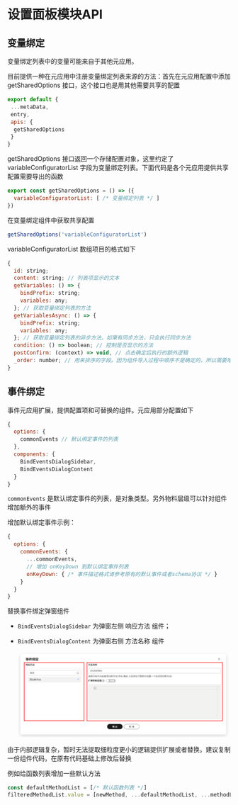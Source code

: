 # 设置面板模块API	

## 变量绑定

变量绑定列表中的变量可能来自于其他元应用。

目前提供一种在元应用中注册变量绑定列表来源的方法：首先在元应用配置中添加 getSharedOptions 接口，这个接口也是用其他需要共享的配置

```js
export default {
 ...metaData,
 entry,
 apis: {
  getSharedOptions
 }
}
```

 

getSharedOptions 接口返回一个存储配置对象，这里约定了 variableConfiguratorList 字段为变量绑定列表。下面代码是各个元应用提供共享配置需要导出的函数

```javascript
export const getSharedOptions = () => ({
  variableConfiguratorList: [ /* 变量绑定列表 */ ]
})
```

在变量绑定组件中获取共享配置

```javascript
getSharedOptions('variableConfiguratorList')
```

variableConfiguratorList 数组项目的格式如下

```javascript
{
  id: string;
  content: string; // 列表项显示的文本
  getVariables: () => {
    bindPrefix: string;
    variables: any;
  }; // 获取变量绑定列表的方法
  getVariablesAsync: () => {
    bindPrefix: string;
    variables: any;
  }; // 获取变量绑定列表的异步方法。如果有同步方法，只会执行同步方法
  condition: () => boolean; // 控制是否显示的方法
  postConfirm: (context) => void, // 点击确定后执行的额外逻辑
  _order: number; // 用来排序的字段。因为组件导入过程中顺序不是确定的，所以需要增加一个字段用来确定顺序
}
```



## 事件绑定

事件元应用扩展，提供配置项和可替换的组件。元应用部分配置如下

```javascript
{
  options: {
    commonEvents // 默认绑定事件的列表
  },
  components: {
    BindEventsDialogSidebar,
    BindEventsDialogContent
  }
}
```

`commonEvents` 是默认绑定事件的列表，是对象类型。另外物料层级可以针对组件增加额外的事件

增加默认绑定事件示例：

```javascript
{
  options: {
    commonEvents: {
      ...commonEvents,
      // 增加 onKeyDown 到默认绑定事件列表
      onKeyDown: { /* 事件描述格式请参考原有的默认事件或者schema协议 */ }
    }
  }
}
```

替换事件绑定弹窗组件

- `BindEventsDialogSidebar` 为弹窗左侧 响应方法 组件；

- `BindEventsDialogContent` 为弹窗右侧 方法名称 组件

  

  ![bindEvent]( ./imgs/bindEventApi.png)

由于内部逻辑复杂，暂时无法提取细粒度更小的逻辑提供扩展或者替换。建议复制一份组件代码，在原有代码基础上修改后替换

例如给函数列表增加一些默认方法

```javascript
const defaultMethodList = [/* 默认函数列表 */]
filteredMethodList.value = [newMethod, ...defaultMethodList, ...methodList]
```